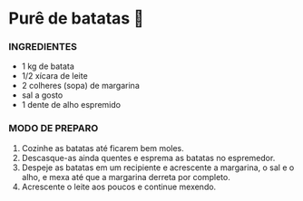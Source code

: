 # Purê de batatas :potato:

### INGREDIENTES

- 1 kg de batata
- 1/2 xícara de leite
- 2 colheres (sopa) de margarina
- sal a gosto
- 1 dente de alho espremido



### MODO DE PREPARO

1. Cozinhe as batatas até ficarem bem moles.
2. Descasque-as ainda quentes e esprema as batatas no espremedor.
3. Despeje as batatas em um recipiente e acrescente a margarina, o sal e o alho, e mexa até que a margarina derreta por completo.
4. Acrescente o leite aos poucos e continue mexendo.